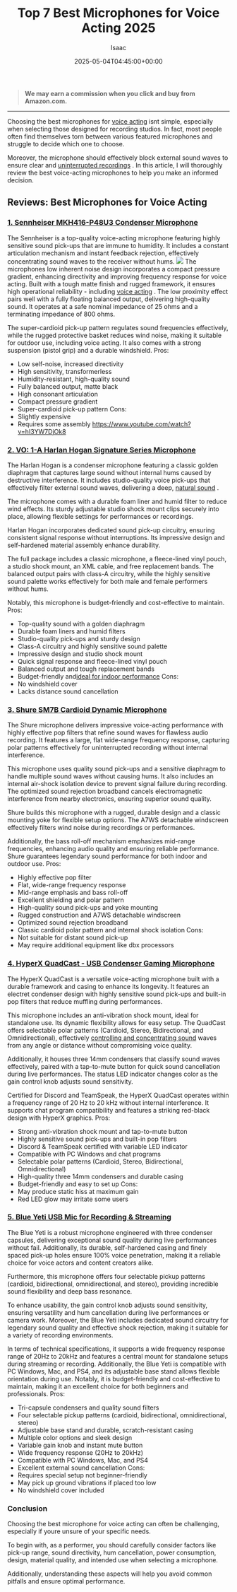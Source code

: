﻿---
author: Isaac
layout: post
title: Top 7 Best Microphones for Voice Acting 2025
date: '2025-05-04T04:45:00+00:00'
categories:
- Mics
- Product Reviews
tags: []
slug: /best-microphones-for-voice-acting/
lastmod: 2025-05-07T12:21:24+03:00
---
> **We may earn a commission when you click and buy from Amazon.com.**
>

---
Choosing the best microphones for
[voice acting](https://en.wikipedia.org/wiki/Voice_acting)
isnt simple, especially when selecting those designed for recording studios. In fact, most people often find themselves torn between various featured microphones and struggle to decide which one to choose.

Moreover, the microphone should effectively block external sound waves to ensure clear and
[uninterrupted recordings](https://pestpolicy.com/best-condenser-mic-under-200/)
. In this article, I will thoroughly review the best voice-acting microphones to help you make an informed decision.
## Reviews: Best Microphones for Voice Acting
### [1. Sennheiser MKH416-P48U3 Condenser Microphone](https://www.amazon.com/dp/B00030679K/?tag=p-policy-20)
The Sennheiser is a top-quality voice-acting microphone featuring highly sensitive sound pick-ups that are immune to humidity. It includes a constant articulation mechanism and instant feedback rejection, effectively concentrating sound waves to the receiver without hums.
![](/assets/img/03/Best-Microphones-for-Voice-Acting-300x199.jpg)
The microphones low inherent noise design incorporates a compact pressure gradient, enhancing directivity and improving frequency response for voice acting. Built with a tough matte finish and rugged framework, it ensures high operational reliability -
including
[voice acting](https://pestpolicy.com/best-microphones-for-voice-acting/)
.
The low proximity effect pairs well with a fully floating balanced output, delivering high-quality sound. It operates at a safe nominal impedance of 25 ohms and a terminating impedance of 800 ohms.

The super-cardioid pick-up pattern regulates sound frequencies effectively, while the rugged protective basket reduces wind noise, making it suitable for outdoor use, including voice acting. It also comes with a strong suspension (pistol grip) and a durable windshield.
Pros:
- Low self-noise, increased directivity
- High sensitivity, transformerless
- Humidity-resistant, high-quality sound
- Fully balanced output, matte black
- High consonant articulation
- Compact pressure gradient
- Super-cardioid pick-up pattern
Cons:
- Slightly expensive
- Requires some assembly
https://www.youtube.com/watch?v=hI3YW7DjOk8
### [2. VO: 1-A Harlan Hogan Signature Series Microphone](https://www.amazon.com/dp/B002SMYUFY/?tag=p-policy-20)
The Harlan Hogan is a condenser microphone featuring a classic golden diaphragm that captures large sound without internal hums caused by destructive interference. It includes studio-quality voice pick-ups that effectively filter external sound waves, delivering a deep,
[natural sound](https://pestpolicy.com/best-headset-microphones-for-singing/)
.

The microphone comes with a durable foam liner and humid filter to reduce wind effects. Its sturdy adjustable studio shock mount clips securely into place, allowing flexible settings for performances or recordings.

Harlan Hogan incorporates dedicated sound pick-up circuitry, ensuring consistent signal response without interruptions. Its impressive design and self-hardened material assembly enhance durability.

The full package includes a classic microphone, a fleece-lined vinyl pouch, a studio shock mount, an XML cable, and free replacement bands. The balanced output pairs with class-A circuitry, while the highly sensitive sound palette works effectively for both male and female performers without hums.

Notably, this microphone is budget-friendly and cost-effective to maintain.
Pros:
- Top-quality sound with a golden diaphragm
- Durable foam liners and humid filters
- Studio-quality pick-ups and sturdy design
- Class-A circuitry and highly sensitive sound palette
- Impressive design and studio shock mount
- Quick signal response and fleece-lined vinyl pouch
- Balanced output and tough replacement bands
- Budget-friendly and[ideal for indoor performance](https://pestpolicy.com/best-headset-microphones-for-singing/)
Cons:
- No windshield cover
- Lacks distance sound cancellation
### [3. Shure SM7B Cardioid Dynamic Microphone](https://www.amazon.com/dp/B0002E4Z8M/?tag=p-policy-20)
The Shure microphone delivers impressive voice-acting performance with highly effective pop filters that refine sound waves for flawless audio recording. It features a large, flat wide-range frequency response, capturing polar patterns effectively for uninterrupted recording without internal interference.

This microphone uses quality sound pick-ups and a sensitive diaphragm to handle multiple sound waves without causing hums. It also includes an internal air-shock isolation device to prevent signal failure during recording. The optimized sound rejection broadband cancels electromagnetic interference from nearby electronics, ensuring superior sound quality.

Shure builds this microphone with a rugged, durable design and a classic mounting yoke for flexible setup options. The A7WS detachable windscreen effectively filters wind noise during recordings or performances.

Additionally, the bass roll-off mechanism emphasizes mid-range frequencies, enhancing audio quality and ensuring reliable performance. Shure guarantees legendary sound performance for both indoor and outdoor use.
Pros:
- Highly effective pop filter
- Flat, wide-range frequency response
- Mid-range emphasis and bass roll-off
- Excellent shielding and polar pattern
- High-quality sound pick-ups and yoke mounting
- Rugged construction and A7WS detachable windscreen
- Optimized sound rejection broadband
- Classic cardioid polar pattern and internal shock isolation
Cons:
- Not suitable for distant sound pick-up
- May require additional equipment like dbx processors
### [4. HyperX QuadCast - USB Condenser Gaming Microphone](https://www.amazon.com/dp/B07NZZZ746/?tag=p-policy-20)
The HyperX QuadCast is a versatile voice-acting microphone built with a durable framework and casing to enhance its longevity. It features an electret condenser design with highly sensitive sound pick-ups and built-in pop filters that reduce muffling during performances.

This microphone includes an anti-vibration shock mount, ideal for standalone use. Its dynamic flexibility allows for easy setup. The QuadCast offers selectable polar patterns (Cardioid, Stereo, Bidirectional, and Omnidirectional), effectively
[controlling and concentrating sound](https://pestpolicy.com/best-condenser-mic-under-200/)
waves from any angle or distance without compromising voice quality.

Additionally, it houses three 14mm condensers that classify sound waves effectively, paired with a tap-to-mute button for quick sound cancellation during live performances. The status LED indicator changes color as the gain control knob adjusts sound sensitivity.

Certified for Discord and TeamSpeak, the HyperX QuadCast operates within a frequency range of 20 Hz to 20 kHz without internal interference. It supports chat program compatibility and features a striking red-black design with HyperX graphics.
Pros:
- Strong anti-vibration shock mount and tap-to-mute button
- Highly sensitive sound pick-ups and built-in pop filters
- Discord & TeamSpeak certified with variable LED indicator
- Compatible with PC Windows and chat programs
- Selectable polar patterns (Cardioid, Stereo, Bidirectional, Omnidirectional)
- High-quality three 14mm condensers and durable casing
- Budget-friendly and easy to set up
Cons:
- May produce static hiss at maximum gain
- Red LED glow may irritate some users
### [5. Blue Yeti USB Mic for Recording & Streaming](https://www.amazon.com/dp/B00N1YPXW2/?tag=p-policy-20)
The Blue Yeti is a robust microphone engineered with three condenser capsules, delivering exceptional sound quality during live performances without fail. Additionally, its durable, self-hardened casing and finely spaced pick-up holes ensure 100% voice penetration, making it a reliable choice for voice actors and content creators alike.

Furthermore, this microphone offers four selectable pickup patterns (cardioid, bidirectional, omnidirectional, and stereo), providing incredible sound flexibility and deep bass resonance.

To enhance usability, the gain control knob adjusts sound sensitivity, ensuring versatility and hum cancellation during live performances or camera work. Moreover, the Blue Yeti includes dedicated sound circuitry for legendary sound quality and effective shock rejection, making it suitable for a variety of recording environments.

In terms of technical specifications, it supports a wide frequency response range of 20Hz to 20kHz and features a central mount for standalone setups during streaming or recording. Additionally, the Blue Yeti is compatible with PC Windows, Mac, and PS4, and its adjustable base stand allows flexible orientation during use. Notably, it is budget-friendly and cost-effective to maintain, making it an excellent choice for both beginners and professionals.
Pros:
- Tri-capsule condensers and quality sound filters
- Four selectable pickup patterns (cardioid, bidirectional, omnidirectional, stereo)
- Adjustable base stand and durable, scratch-resistant casing
- Multiple color options and sleek design
- Variable gain knob and instant mute button
- Wide frequency response (20Hz to 20kHz)
- Compatible with PC Windows, Mac, and PS4
- Excellent external sound cancellation
Cons:
- Requires special setup  not beginner-friendly
- May pick up ground vibrations if placed too low
- No windshield cover included
### Conclusion
Choosing the best microphone for voice acting can often be challenging, especially if youre unsure of your specific needs.

To begin with, as a performer, you should carefully consider factors like pick-up range, sound directivity, hum cancellation, power consumption, design, material quality, and intended use when selecting a microphone.

Additionally, understanding these aspects will help you avoid common pitfalls and ensure optimal performance.